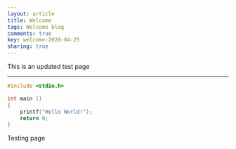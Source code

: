 ```yaml
---
layout: article
title: Welcome
tags: Welcome blog
comments: true
key: welcome-2020-04-25
sharing: true
---
```


This is an updated test page
<!--more-->

---

```c
#include <stdio.h>

int main ()
{
    printf("Hello World!");
    return 0;
}
```




Testing page
